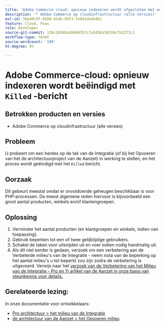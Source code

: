 ```yaml
---
title: 'Adobe Commerce cloud: opnieuw indexeren wordt afgesloten met een ''Killed''-bericht'
description: '* Adobe Commerce op cloudinfrastructuur (alle versies)'
exl-id: 36ed9c9f-8280-41db-9df3-fe842dade4b1
feature: Cloud, Paas
role: Developer
source-git-commit: 139c2836ba36686357c7a5458a36550c7b1273c1
workflow-type: tm+mt
source-wordcount: '199'
ht-degree: 0%

---
```


# Adobe Commerce-cloud: opnieuw indexeren wordt beëindigd met `Killed` -bericht

## Betrokken producten en versies

* Adobe Commerce op cloudinfrastructuur (alle versies)

## Probleem

U probeert om een herdex op de tak van de Integratie (of bij het Opvoeren van het de architectuurproject van de Aanzet) in werking te stellen, en het proces wordt geëindigd met het `Killed` bericht.

## Oorzaak

Dit gebeurt meestal omdat er onvoldoende geheugen beschikbaar is voor PHP-processen.
De meest algemene reden hiervoor is bijvoorbeeld een groot aantal producten, winkels en/of klantengroepen.

## Oplossing

1. Verminder het aantal producten (en klantgroepen en winkels, indien van toepassing).
1. Gebruik beperken tot een of twee gelijktijdige gebruikers.
1. Schakel de taken voor uitsnijden uit en voer indien nodig handmatig uit.
1. Als dit niet eerder is gedaan, verzoek om een verbetering aan de Verbeterde milieu&#39;s van de Integratie - neem nota van de beperking op het aantal milieu&#39;s u tot beperkt zou zijn zodra de verbetering is uitgevoerd. Verwijs naar het [ verzoek van de Verbetering van het Milieu van de Integratie - Pro en 1} artikel van de Aanzet in onze basis van steunkennis voor details.](https://experienceleague.adobe.com/en/docs/experience-cloud-kcs/kbarticles/ka-27242)

## Gerelateerde lezing:

In onze documentatie voor ontwikkelaars:

* [ Pro architectuur > het milieu van de Integratie ](https://experienceleague.adobe.com/en/docs/commerce-cloud-service/user-guide/architecture/pro-architecture#integration-environment)
* [ de architectuur van de Aanzet > het Opvoeren milieu ](https://experienceleague.adobe.com/en/docs/commerce-cloud-service/user-guide/architecture/starter-architecture#cloud-arch-stage)
